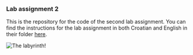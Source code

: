 ### Lab assignment 2

This is the repository for the code of the second lab assignment. You can find the instructions for the lab assignment in both Croatian and English in their folder [here](instructions/).

![The labyrinth!](https://github.com/mttk/AIclass/blob/master/lab2/im/pacard.png)
